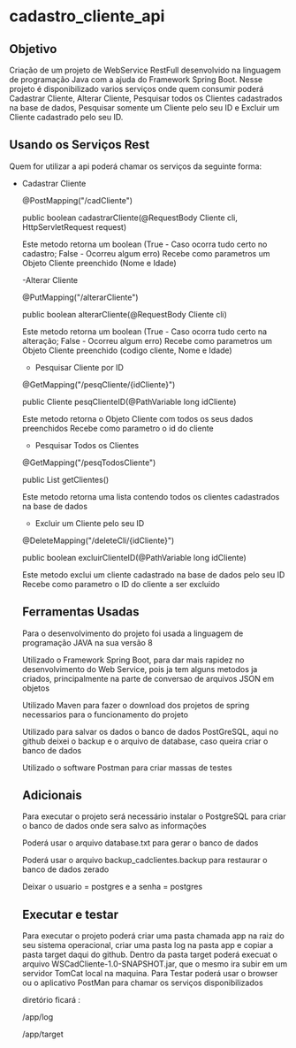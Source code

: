 # cadastro_cliente_api

## Objetivo
  Criação de um projeto de WebService RestFull desenvolvido na linguagem de programação Java com a ajuda do Framework Spring Boot.
  Nesse projeto é disponibilizado varios serviços onde quem consumir poderá Cadastrar Cliente, Alterar Cliente, Pesquisar todos os Clientes cadastrados na base de dados, Pesquisar somente um Cliente pelo seu ID e Excluir um Cliente cadastrado pelo seu ID.
  
## Usando os Serviços Rest
  Quem for utilizar a api poderá chamar os serviços da seguinte forma:
  
  - Cadastrar Cliente
  
    @PostMapping("/cadCliente")
    
    public boolean cadastrarCliente(@RequestBody Cliente cli, HttpServletRequest request)
    
    Este metodo retorna um boolean (True - Caso ocorra tudo certo no cadastro; False - Ocorreu algum erro)
    Recebe como parametros um Objeto Cliente preenchido (Nome e Idade)
    
    
    -Alterar Cliente
    
     @PutMapping("/alterarCliente")
     
    public boolean alterarCliente(@RequestBody Cliente cli)
    
    Este metodo retorna um boolean (True - Caso ocorra tudo certo na alteração; False - Ocorreu algum erro)
    Recebe como parametros um Objeto Cliente preenchido (codigo cliente, Nome e Idade) 
    
    - Pesquisar Cliente por ID
   
    @GetMapping("/pesqCliente/{idCliente}")
    
    public Cliente pesqClienteID(@PathVariable long idCliente)
    
    Este metodo retorna o Objeto Cliente com todos os seus dados preenchidos
    Recebe como parametro o id do cliente
    
    - Pesquisar Todos os Clientes
    
    @GetMapping("/pesqTodosCliente")
    
    public List<Cliente> getClientes()
    
    Este metodo retorna uma lista contendo todos os clientes cadastrados na base de dados
    
    - Excluir um Cliente pelo seu ID
    
    @DeleteMapping("/deleteCli/{idCliente}")
    
    public boolean excluirClienteID(@PathVariable long idCliente)
    
    Este metodo exclui um cliente cadastrado na base de dados pelo seu ID
    Recebe como parametro o ID do cliente a ser excluido
    
    ## Ferramentas Usadas
    
    Para o desenvolvimento do projeto foi usada a linguagem de programação JAVA na sua versão 8
    
    Utilizado o Framework Spring Boot, para dar mais rapidez no desenvolvimento do Web Service, pois ja tem alguns metodos ja criados, principalmente na parte de conversao de arquivos JSON em objetos
    
    Utilizado Maven para fazer o download dos projetos de spring necessarios para o funcionamento do projeto
    
    Utilizado para salvar os dados o banco de dados PostGreSQL, aqui no github deixei o backup e o arquivo de database, caso queira criar o banco de dados
    
    Utilizado o software Postman para criar massas de testes
    
    
    ## Adicionais
    
    Para executar o projeto será necessário instalar o PostgreSQL para criar o banco de dados onde sera salvo as informações
    
    Poderá usar o arquivo database.txt para gerar o banco de dados
    
    Poderá usar o arquivo backup_cadclientes.backup para restaurar o banco de dados zerado
    
    Deixar o usuario = postgres e a senha  = postgres
    
    ## Executar e testar
    
    Para executar o projeto poderá criar uma pasta chamada app na raiz do seu sistema operacional, criar uma pasta log na pasta app e copiar a pasta target daqui do github. Dentro da pasta target poderá execuat o arquivo WSCadCliente-1.0-SNAPSHOT.jar, que o mesmo ira subir em um servidor TomCat local na maquina.
    Para Testar poderá usar o browser ou o aplicativo PostMan para chamar os serviços disponibilizados
    
    diretório ficará :
    
    /app/log
    
    /app/target
    
   
    
    
    

